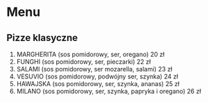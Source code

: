 # Menu

## Pizze klasyczne

1. MARGHERITA (sos pomidorowy, ser, oregano) 20 zł 
2. FUNGHI (sos pomidorowy, ser, pieczarki) 22 zł
3. SALAMI (sos pomidorowy, ser mozarella, salami) 23 zł
4. VESUVIO (sos pomidorowy, podwójny ser, szynka) 24 zł 
5. HAWAJSKA (sos pomidorowy, ser, szynka, ananas) 25 zł
6. MILANO (sos pomidorowy, ser, szynka, papryka i oregano) 26 zł

